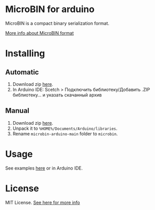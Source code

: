 # MicroBIN for arduino

MicroBIN is a compact binary serialization format.

[More info about MicroBIN format](https://github.com/neko-neko-nyan/MicroBIN)


# Installing

## Automatic

1. Download zip [here](https://github.com/neko-neko-nyan/microbin-arduino/archive/refs/heads/main.zip).
2. In Arduino IDE: Scetch > Подключить библиотеку/Добавить .ZIP библиотеку… и указать скачанный архив

## Manual 

1. Download zip [here](https://github.com/neko-neko-nyan/microbin-arduino/archive/refs/heads/main.zip).
2. Unpack it to `%HOME%/Documents/Arduino/libraries`.
3. Rename `microbin-arduino-main` folder to `microbin`.


# Usage

See examples [here](https://github.com/neko-neko-nyan/microbin-arduino/tree/main/examples) or in Arduino IDE.


# License

MIT License. [See here for more info](https://github.com/neko-neko-nyan/microbin-arduino/blob/main/LICENSE)
